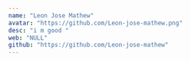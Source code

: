 ```yaml
---
name: "Leon Jose Mathew"
avatar: "https://github.com/Leon-jose-mathew.png"
desc: "i m good "
web: "NULL"
github: "https://github.com/Leon-jose-mathew"
---
```

